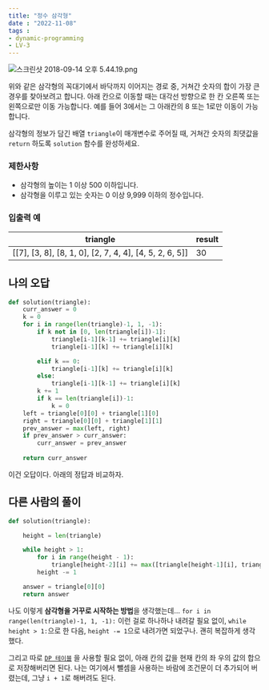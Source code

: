 ```yaml
---
title: "정수 삼각형"
date : "2022-11-08"
tags :
- dynamic-programming 
- LV-3 
---
```


![스크린샷 2018-09-14 오후 5.44.19.png](https://grepp-programmers.s3.amazonaws.com/files/production/97ec02cc39/296a0863-a418-431d-9e8c-e57f7a9722ac.png)

위와 같은 삼각형의 꼭대기에서 바닥까지 이어지는 경로 중, 거쳐간 숫자의 합이 가장 큰 경우를 찾아보려고 합니다. 아래 칸으로 이동할 때는 대각선 방향으로 한 칸 오른쪽 또는 왼쪽으로만 이동 가능합니다. 예를 들어 3에서는 그 아래칸의 8 또는 1로만 이동이 가능합니다.

삼각형의 정보가 담긴 배열 `triangle`이 매개변수로 주어질 때, 거쳐간 숫자의 최댓값을 `return` 하도록 `solution` 함수를 완성하세요.

### 제한사항

-   삼각형의 높이는 1 이상 500 이하입니다.
-   삼각형을 이루고 있는 숫자는 0 이상 9,999 이하의 정수입니다.

### 입출력 예

| triangle                                                  | result |
| --------------------------------------------------------- | ------ |
| [\[7], [3, 8], [8, 1, 0], [2, 7, 4, 4], [4, 5, 2, 6, 5]\] | 30     |

## 나의 오답

```python
def solution(triangle):
    curr_answer = 0
    k = 0
    for i in range(len(triangle)-1, 1, -1):
        if k not in [0, len(triangle[i])-1]:
            triangle[i-1][k-1] += triangle[i][k]
            triangle[i-1][k] += triangle[i][k]

        elif k == 0:
            triangle[i-1][k] += triangle[i][k]
        else:
            triangle[i-1][k-1] += triangle[i][k]
        k += 1
        if k == len(triangle[i])-1:
            k = 0
    left = triangle[0][0] + triangle[1][0]
    right = triangle[0][0] + triangle[1][1]
    prev_answer = max(left, right)
    if prev_answer > curr_answer:
        curr_answer = prev_answer
    
    return curr_answer
```

이건 오답이다. 
아래의 정답과 비교하자. 

## 다른 사람의 풀이

```python
def solution(triangle):

    height = len(triangle)

    while height > 1:
        for i in range(height - 1):
            triangle[height-2][i] += max([triangle[height-1][i], triangle[height-1][i+1]])
        height -= 1

    answer = triangle[0][0]
    return answer
```

나도 이렇게 **삼각형을 거꾸로 시작하는 방법**을 생각했는데...
`for i in range(len(triangle)-1, 1, -1):` 이런 걸로 하나하나 내려갈 필요 없이, `while height > 1:`으로 한 다음, `height -= 1`으로 내려가면 되었구나. 괜히 복잡하게 생각했다. 

그리고 따로 [`DP 테이블`](notes/algorithms/Dynamic%20Programming.md) 을 사용할 필요 없이, 아래 칸의 값을 현재 칸의 좌 우의 값의 합으로 저장해버리면 된다. 나는 여기에서 뺄셈을 사용하는 바람에 조건문이 더 추가되어 버렸는데, 그냥 `i + 1`로 해버려도 된다. 
